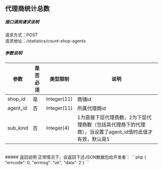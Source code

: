 
## __代理商统计总数__
##### 接口调用请求说明
请求方式：POST
<br  />
请求地址：/statistics/count-shop-agents
<br  />
##### 参数说明
| 参数 | 是否必须 | 类型限制 | 说明 |
| -- | -- | -- | -- |
| shop_id|是|Integer(11)|商铺id|
| agent_id|否|Integer(11)|所属代理商id|
| sub_kind|否|Integer(4)|1为直接下层代理商数，2为下层代理商数（包括其代理商下的代理商），当设置了agent_id值时此值才有效，默认是1|

<br  />
##### 返回说明
正常情况下，会返回下述JSON数据包给开发者：
```php
{
    "errcode": 0,
    "errmsg": "ok",
    "data": 2
}
```
<br  />
